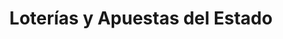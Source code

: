 ---
title: "Loterías y Apuestas del Estado"
url: /madrid/loterias-y-apuestas-del-estado-2/
shop: Lotterie
---